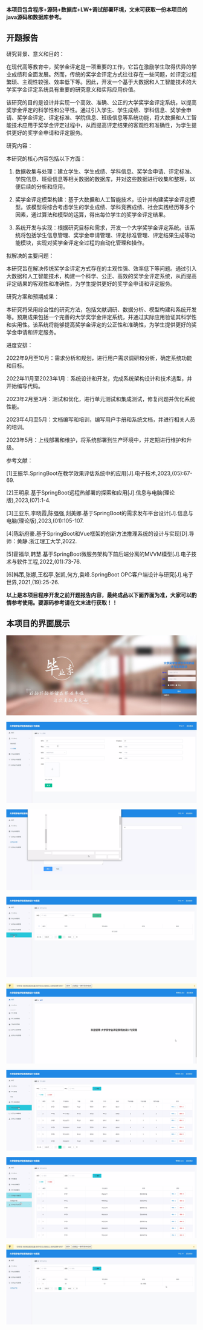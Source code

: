 ****本项目包含程序+源码+数据库+LW+调试部署环境，文末可获取一份本项目的java源码和数据库参考。****

## ******开题报告******

研究背景、意义和目的：

在现代高等教育中，奖学金评定是一项重要的工作，它旨在激励学生取得优异的学业成绩和全面发展。然而，传统的奖学金评定方式往往存在一些问题，如评定过程繁琐、主观性较强、效率低下等。因此，开发一个基于大数据和人工智能技术的大学奖学金评定系统具有重要的研究意义和实际应用价值。

该研究的目的是设计并实现一个高效、准确、公正的大学奖学金评定系统，以提高奖学金评定的科学性和公平性。通过引入学生、学生成绩、学科信息、奖学金申请、奖学金评定、评定标准、学院信息、班级信息等系统功能，将大数据和人工智能技术应用于奖学金评定过程中，从而提高评定结果的客观性和准确性，为学生提供更好的奖学金申请和评定服务。

研究内容：

本研究的核心内容包括以下方面：

  1. 数据收集与处理：建立学生、学生成绩、学科信息、奖学金申请、评定标准、学院信息、班级信息等相关数据的数据库，并对这些数据进行收集和整理，以便后续的分析和应用。

  2. 奖学金评定模型构建：基于大数据和人工智能技术，设计并构建奖学金评定模型。该模型将综合考虑学生的学业成绩、学科竞赛成绩、社会实践经历等多个因素，通过算法和模型的运算，得出每位学生的奖学金评定结果。

  3. 系统开发与实现：根据研究目标和需求，开发一个大学奖学金评定系统。该系统将包括学生信息管理、奖学金申请管理、评定标准管理、评定结果生成等功能模块，实现对奖学金评定全过程的自动化管理和操作。

拟解决的主要问题：

本研究旨在解决传统奖学金评定方式存在的主观性强、效率低下等问题。通过引入大数据和人工智能技术，构建一个科学、公正、高效的奖学金评定系统，从而提高评定结果的客观性和准确性，为学生提供更好的奖学金申请和评定服务。

研究方案和预期成果：

本研究将采用综合性的研究方法，包括文献调研、数据分析、模型构建和系统开发等。预期成果包括一个完善的大学奖学金评定系统，并通过实际应用验证其科学性和实用性。该系统将能够提高奖学金评定的公正性和准确性，为学生提供更好的奖学金申请和评定服务。

进度安排：

2022年9月至10月：需求分析和规划，进行用户需求调研和分析，确定系统功能和目标。

2022年11月至2023年1月：系统设计和开发，完成系统架构设计和技术选型，并开始编写代码。

2023年2月至3月：测试和优化，进行单元测试和集成测试，修复问题并优化系统性能。

2023年4月至5月：文档编写和培训，编写用户手册和系统文档，并进行相关人员的培训。

2023年5月：上线部署和维护，将系统部署到生产环境中，并定期进行维护和升级。

参考文献：

[1]王振华.SpringBoot在教学效果评估系统中的应用[J].电子技术,2023,(05):67-69.

[2]王明泉.基于SpringBoot远程热部署的探索和应用[J].信息与电脑(理论版),2023,(07):1-4.

[3]王亚东,李晓霞,陈强强,剡美娜.基于SpringBoot的需求发布平台设计[J].信息与电脑(理论版),2023,(01):105-107.

[4]陈新府豪.基于SpringBoot和Vue框架的创新方法推理系统的设计与实现[D].导师：黄静.浙江理工大学,2022.

[5]霍福华,韩慧.基于SpringBoot微服务架构下前后端分离的MVVM模型[J].电子技术与软件工程,2022,(01):73-76.

[6]韩策,张娜,王松亭,张凯,何方,袁峰.SpringBoot OPC客户端设计与研究[J].电子世界,2021,(19):25-26.

****以上是本项目程序开发之前开题报告内容，最终成品以下面界面为准，大家可以酌情参考使用。要源码参考请在文末进行获取！！****

## ******本项目的界面展示******

![](./res/afc59ecfc5824ea48d281b56fb33d9c7.png)

![](./res/c7b8ff5a23df4d019e53bbe19abddede.png)

![](./res/baf62a055f504ffcadbea572528c13d0.png)

![](./res/07381b56e8a14a8a988c1af0cd121b55.png)

![](./res/4aed29aae7e54799a48993bdd9a43024.png)

![](./res/49e198ecf487458c8cdd4264a20fb1d5.png)

![](./res/af651f3fce8743b688587dd2e11296d5.png)

![](./res/aa400161b9a54514b7555c0debd7ad29.png)

